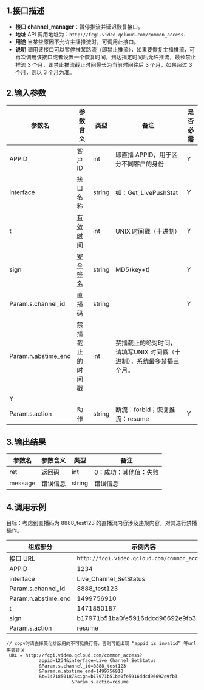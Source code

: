 
## 1.接口描述

- **接口**
**channel_manager**：暂停推流并延迟恢复接口。
- **地址**
API 调用地址为：`http://fcgi.video.qcloud.com/common_access`.
- **用途**
当某些原因不允许主播推流时，可调用此接口。
- **说明**
调用该接口可以暂停推某路流（即禁止推流），如果要恢复主播推流，可再次调用该接口或者设置一个恢复时间，到达指定时间后允许推流，最长禁止推流 3 个月，即禁止推流截止时间最长为当前时间往后 3 个月，如果超过 3 个月，则以 3 个月为准。

## 2.输入参数

| 参数名 | 参数含义 | 类型 | 备注 | 是否必需 |
|---------|---------|---------|---------|---------|
| APPID                        | 客户 ID     | int       | 即直播 APPID，用于区分不同客户的身份 |  Y          | 
| interface                 | 接口名称   | string |  如：Get_LivePushStat  |  Y          | 
| t | [有效时间](/doc/api/258/5956#.E5.AE.89.E5.85.A8.E6.A3.80.E6.9F.A5) | int  | UNIX 时间戳（十进制） |  Y | 
| sign | [安全签名](/doc/api/258/5956#.E5.AE.89.E5.85.A8.E6.A3.80.E6.9F.A5) | string | MD5(key+t) | Y | 
| Param.s.channel_id | 直播码 | string | | Y|
| Param.n.abstime_end | 禁播截止的时间戳 | int | 禁播截止的绝对时间，请填写UNIX 时间戳（十进制），系统最多禁播三个月。
| Y|
| Param.s.action|动作|string|断流：forbid；恢复推流：resume |Y|



## 3.输出结果
| 参数名 | 参数含义 | 类型 | 备注            |
|---------|---------|---------|------------------|
| ret      | 返回码 |   int  |  0：成功；其他值：失败|
| message | 错误信息 |   string  |  错误信息|
 
## 4.调用示例
目标：考虑到直播码为 8888_test123 的直播流内容涉及违规内容，对其进行禁播操作。

| 组成部分 |   示例内容           |
|-------------|------------------|
|接口 URL| `http://fcgi.video.qcloud.com/common_access?`|
|APPID       | 1234 |
|interface       | Live_Channel_SetStatus |
|Param.s.channel_id | 8888_test123 |
|Param.n.abstime_end | 1499756910 |
|t |1471850187 |
|sign | b17971b51ba0fe5916ddcd96692e9fb3 |
|Param.s.action|resume |

```
// copy时请去掉美化排版用的不可见换行符，否则可能出现 “appid is invalid” 等url拼装错误
 URL = http://fcgi.video.qcloud.com/common_access?
			appid=1234&interface=Live_Channel_SetStatus
			&Param.s.channel_id=8888_test123
			&Param.n.abstime_end=1499756910
			&t=1471850187&sign=b17971b51ba0fe5916ddcd96692e9fb3
                        &Param.s.actio=resume
```

